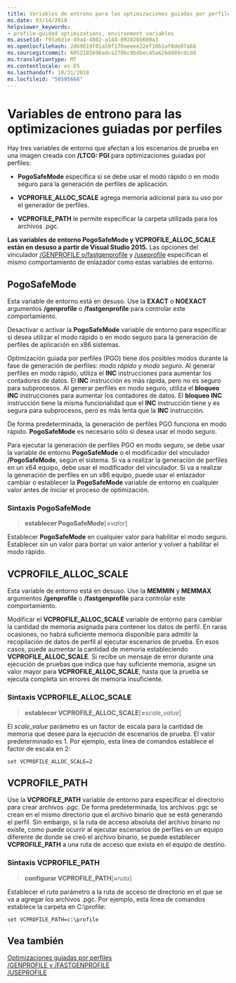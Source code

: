 ```yaml
---
title: Variables de entrono para las optimizaciones guiadas por perfiles
ms.date: 03/14/2018
helpviewer_keywords:
- profile-guided optimizations, environment variables
ms.assetid: f95a6d1e-49a4-4802-a144-092026b600a3
ms.openlocfilehash: 2d69019f01a59f170aeeee22ef10b1af0de07a68
ms.sourcegitcommit: 6052185696adca270bc9bdbec45a626dd89cdcdd
ms.translationtype: MT
ms.contentlocale: es-ES
ms.lasthandoff: 10/31/2018
ms.locfileid: "50595668"
---
```

# <a name="environment-variables-for-profile-guided-optimizations"></a>Variables de entrono para las optimizaciones guiadas por perfiles

Hay tres variables de entorno que afectan a los escenarios de prueba en una imagen creada con **/LTCG: PGI** para optimizaciones guiadas por perfiles:

- **PogoSafeMode** especifica si se debe usar el modo rápido o en modo seguro para la generación de perfiles de aplicación.

- **VCPROFILE_ALLOC_SCALE** agrega memoria adicional para su uso por el generador de perfiles.

- **VCPROFILE_PATH** le permite especificar la carpeta utilizada para los archivos .pgc.

**Las variables de entorno PogoSafeMode y VCPROFILE_ALLOC_SCALE están en desuso a partir de Visual Studio 2015.** Las opciones del vinculador [/GENPROFILE o/fastgenprofile](genprofile-fastgenprofile-generate-profiling-instrumented-build.md) y [/useprofile](useprofile.md) especifican el mismo comportamiento de enlazador como estas variables de entorno.

## <a name="pogosafemode"></a>PogoSafeMode

Esta variable de entorno está en desuso. Use la **EXACT** o **NOEXACT** argumentos **/genprofile** o **/fastgenprofile** para controlar este comportamiento.

Desactivar o activar la **PogoSafeMode** variable de entorno para especificar si desea utilizar el modo rápido o en modo seguro para la generación de perfiles de aplicación en x86 sistemas.

Optimización guiada por perfiles (PGO) tiene dos posibles modos durante la fase de generación de perfiles: *modo rápido* y *modo seguro*. Al generar perfiles en modo rápido, utiliza el **INC** instrucciones para aumentar los contadores de datos. El **INC** instrucción es más rápida, pero no es seguro para subprocesos. Al generar perfiles en modo seguro, utiliza el **bloqueo INC** instrucciones para aumentar los contadores de datos. El **bloqueo INC** instrucción tiene la misma funcionalidad que el **INC** instrucción tiene y es segura para subprocesos, pero es más lenta que la **INC** instrucción.

De forma predeterminada, la generación de perfiles PGO funciona en modo rápido. **PogoSafeMode** es necesario sólo si desea usar el modo seguro.

Para ejecutar la generación de perfiles PGO en modo seguro, se debe usar la variable de entorno **PogoSafeMode** o el modificador del vinculador **/PogoSafeMode**, según el sistema. Si va a realizar la generación de perfiles en un x64 equipo, debe usar el modificador del vinculador. Si va a realizar la generación de perfiles en un x86 equipo, puede usar el enlazador cambiar o establecer la **PogoSafeMode** variable de entorno en cualquier valor antes de iniciar el proceso de optimización.

### <a name="pogosafemode-syntax"></a>Sintaxis PogoSafeMode

> **establecer PogoSafeMode**[**=**_valor_]

Establecer **PogoSafeMode** en cualquier valor para habilitar el modo seguro. Establecer sin un valor para borrar un valor anterior y volver a habilitar el modo rápido.

## <a name="vcprofileallocscale"></a>VCPROFILE_ALLOC_SCALE

Esta variable de entorno está en desuso. Use la **MEMMIN** y **MEMMAX** argumentos **/genprofile** o **/fastgenprofile** para controlar este comportamiento.

Modificar el **VCPROFILE_ALLOC_SCALE** variable de entorno para cambiar la cantidad de memoria asignada para contener los datos de perfil. En raras ocasiones, no habrá suficiente memoria disponible para admitir la recopilación de datos de perfil al ejecutar escenarios de prueba. En esos casos, puede aumentar la cantidad de memoria estableciendo **VCPROFILE_ALLOC_SCALE**. Si recibe un mensaje de error durante una ejecución de pruebas que indica que hay suficiente memoria, asigne un valor mayor para **VCPROFILE_ALLOC_SCALE**, hasta que la prueba se ejecuta completa sin errores de memoria insuficiente.

### <a name="vcprofileallocscale-syntax"></a>Sintaxis VCPROFILE_ALLOC_SCALE

> **establecer VCPROFILE_ALLOC_SCALE**[__=__*scale_value*]

El *scale_value* parámetro es un factor de escala para la cantidad de memoria que desee para la ejecución de escenarios de prueba.  El valor predeterminado es 1. Por ejemplo, esta línea de comandos establece el factor de escala en 2:

`set VCPROFILE_ALLOC_SCALE=2`

## <a name="vcprofilepath"></a>VCPROFILE_PATH

Use la **VCPROFILE_PATH** variable de entorno para especificar el directorio para crear archivos .pgc. De forma predeterminada, los archivos .pgc se crean en el mismo directorio que el archivo binario que se está generando el perfil. Sin embargo, si la ruta de acceso absoluta del archivo binario no existe, como puede ocurrir al ejecutar escenarios de perfiles en un equipo diferente de donde se creó el archivo binario, se puede establecer **VCPROFILE_PATH** a una ruta de acceso que exista en el equipo de destino.

### <a name="vcprofilepath-syntax"></a>Sintaxis VCPROFILE_PATH

> **configurar VCPROFILE_PATH**[**=**_ruta_]

Establecer el *ruta* parámetro a la ruta de acceso de directorio en el que se va a agregar los archivos .pgc. Por ejemplo, esta línea de comandos establece la carpeta en C:\profile:

`set VCPROFILE_PATH=c:\profile`

## <a name="see-also"></a>Vea también

[Optimizaciones guiadas por perfiles](../../build/reference/profile-guided-optimizations.md)<br/>
[/GENPROFILE y /FASTGENPROFILE](genprofile-fastgenprofile-generate-profiling-instrumented-build.md)<br/>
[/USEPROFILE](useprofile.md)<br/>
